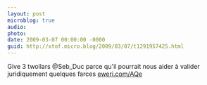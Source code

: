 ```yaml
---
layout: post
microblog: true
audio: 
photo: 
date: 2009-03-07 00:00:00 -0000
guid: http://xtof.micro.blog/2009/03/07/t1291957425.html
---
```

Give 3 twollars @Seb_Duc parce qu'il pourrait nous aider à valider juridiquement quelques farces  [eweri.com/AQe](http://eweri.com/AQe)
